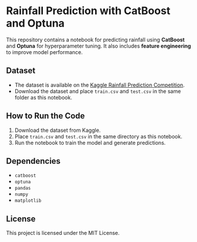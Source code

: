 
# Rainfall Prediction with CatBoost and Optuna

This repository contains a notebook for predicting rainfall using **CatBoost** and **Optuna** for hyperparameter tuning. It also includes **feature engineering** to improve model performance.

## Dataset
- The dataset is available on the [Kaggle Rainfall Prediction Competition](https://www.kaggle.com/competitions/playground-series-s5e3).
- Download the dataset and place `train.csv` and `test.csv` in the same folder as this notebook.

## How to Run the Code
1. Download the dataset from Kaggle.
2. Place `train.csv` and `test.csv` in the same directory as this notebook.
3. Run the notebook to train the model and generate predictions.

## Dependencies
- `catboost`
- `optuna`
- `pandas`
- `numpy`
- `matplotlib`

## License
This project is licensed under the MIT License.




